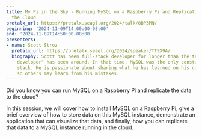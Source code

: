 ```yaml
---
title: My Pi in the Sky - Running MySQL on a Raspberry Pi and Replicating Data to
  the Cloud
pretalx_url: https://pretalx.seagl.org/2024/talk/8BP3MN/
beginning: '2024-11-09T14:00:00-08:00'
end: '2024-11-09T14:50:00-08:00'
presenters:
- name: Scott Stroz
  pretalx_url: https://pretalx.seagl.org/2024/speaker/TT9X9A/
  biography: Scott has been full-stack developer for longer than the term "full-stack
    developer" has been around. In that time, MySQL was the only constant in his development
    stack. He is passionate about sharing what he has learned on his coding journey
    so others may learn from his mistakes.
---
```


Did you know you can run MySQL on a Raspberry Pi and replicate the data to the cloud?

In this session, we will cover how to install MySQL on a Raspberry Pi, give a brief overview of how to store data on this MySQL instance, demonstrate an application that can visualize that data, and finally, how you can replicate that data to a MySQL instance running in the cloud.

